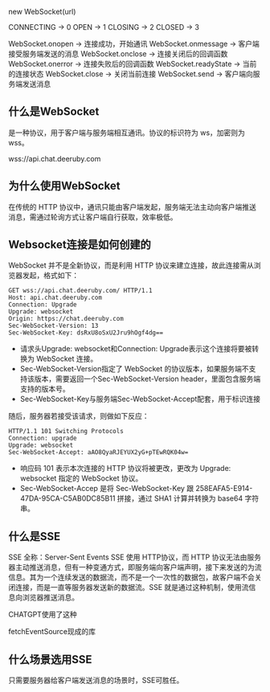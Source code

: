new WebSocket(url)

CONNECTING -> 0
OPEN -> 1
CLOSING -> 2
CLOSED -> 3

WebSocket.onopen -> 连接成功，开始通讯
WebSocket.onmessage -> 客户端接受服务端发送的消息
WebSocket.onclose -> 连接关闭后的回调函数
WebSocket.onerror -> 连接失败后的回调函数
WebSocket.readyState -> 当前的连接状态
WebSocket.close -> 关闭当前连接
WebSocket.send -> 客户端向服务端发送消息

## 什么是WebSocket

是一种协议，用于客户端与服务端相互通讯。协议的标识符为 ws，加密则为 wss。

wss://api.chat.deeruby.com

## 为什么使用WebSocket

在传统的 HTTP 协议中，通讯只能由客户端发起，服务端无法主动向客户端推送消息，需通过轮询方式让客户端自行获取，效率极低。

## Websocket连接是如何创建的

WebSocket 并不是全新协议，而是利用 HTTP 协议来建立连接，故此连接需从浏览器发起，格式如下：

```
GET wss://api.chat.deeruby.com/ HTTP/1.1
Host: api.chat.deeruby.com
Connection: Upgrade
Upgrade: websocket
Origin: https://chat.deeruby.com
Sec-WebSocket-Version: 13
Sec-WebSocket-Key: dsRxU8oSxU2Jru9hOgf4dg==
```

- 请求头Upgrade: websocket和Connection: Upgrade表示这个连接将要被转换为 WebSocket 连接。
- Sec-WebSocket-Version指定了 WebSocket 的协议版本，如果服务端不支持该版本，需要返回一个Sec-WebSocket-Version header，里面包含服务端支持的版本号。
- Sec-WebSocket-Key与服务端Sec-WebSocket-Accept配套，用于标识连接

随后，服务器若接受该请求，则做如下反应：

```
HTTP/1.1 101 Switching Protocols 
Connection: upgrade 
Upgrade: websocket 
Sec-WebSocket-Accept: aAO8QyaRJEYUX2yG+pTEwRQK04w=
```

- 响应码 101 表示本次连接的 HTTP 协议将被更改，更改为 Upgrade: websocket 指定的 WebSocket 协议。
- Sec-WebSocket-Accep 是将 Sec-WebSocket-Key 跟 258EAFA5-E914-47DA-95CA-C5AB0DC85B11 拼接，通过 SHA1 计算并转换为 base64 字符串。

## 什么是SSE

SSE 全称：Server-Sent Events
SSE 使用 HTTP协议，而 HTTP 协议无法由服务器主动推送消息，但有一种变通方式，即服务端向客户端声明，接下来发送的为流信息。其为一个连续发送的数据流，而不是一个一次性的数据包，故客户端不会关闭连接，而是一直等服务器发送新的数据流。SSE 就是通过这种机制，使用流信息向浏览器推送消息。

CHATGPT使用了这种

fetchEventSource现成的库

## 什么场景选用SSE

只需要服务器给客户端发送消息的场景时，SSE可胜任。
